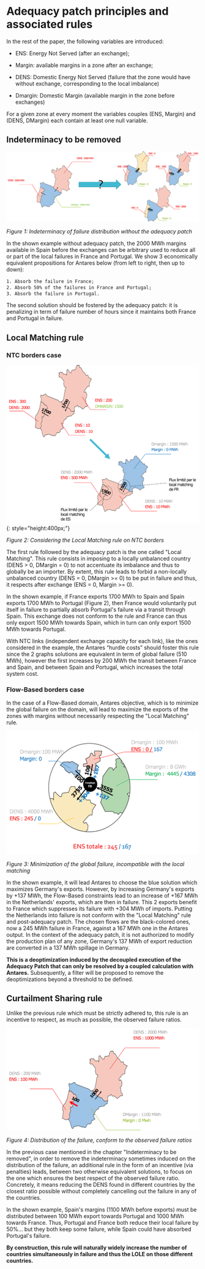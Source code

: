 # Adequacy patch principles and associated rules

In the rest of the paper, the following variables are introduced:

* ENS: Energy Not Served (after an exchange);

* Margin: available margins in a zone after an exchange;

* DENS: Domestic Energy Not Served (failure that the zone would have without exchange, corresponding to the local imbalance)

* Dmargin: Domestic Margin (available margin in the zone before exchanges)

For a given zone at every moment the variables couples (ENS, Margin) and (DENS, DMargin) each contain at least one null variable.

## Indeterminacy to be removed

![adequacy-patch](Figure1.png)

*Figure 1: Indeterminacy of failure distribution without the adequacy patch*

In the shown example without adequacy patch, the 2000 MWh margins available in Spain before the exchanges can be arbitrary used to reduce all or part of the local failures in France and Portugal. We show 3 economically equivalent propositions for Antares below (from left to right, then up to down):

    1. Absorb the failure in France;
    2. Absorb 50% of the failures in France and Portugal;
    3. Absorb the failure in Portugal.

The second solution should be fostered by the adequacy patch: it is penalizing in term of failure number of hours since it maintains both France and Portugal in failure.

## Local Matching rule
### NTC borders case

![adequacy-patch](Figure2.png){: style="height:400px;"}

*Figure 2: Considering the Local Matching rule on NTC borders*

The first rule followed by the adequacy patch is the one called "Local Matching". This rule consists in imposing to a locally unbalanced country (DENS > 0, DMargin = 0) to not accentuate its imbalance and thus to globally be an importer. By extent, this rule leads to forbid a non-locally unbalanced country (DENS = 0, DMargin >= 0) to be put in failure and thus, it respects after exchange (ENS = 0, Margin >= 0).

In the shown example, if France exports 1700 MWh to Spain and Spain exports 1700 MWh to Portugal (Figure 2), then France would voluntarily put itself in failure to partially absorb Portugal's failure via a transit through Spain. This exchange does not conform to the rule and France can thus only export 1500 MWh towards Spain, which in turn can only export 1500 MWh towards Portugal.

With NTC links (independent exchange capacity for each link), like the ones considered in the example, the Antares “hurdle costs” should foster this rule since the 2 graphs solutions are equivalent in term of global failure (510 MWh), however the first increases by 200 MWh the transit between France and Spain, and between Spain and Portugal,  which increases the total system cost.

### Flow-Based borders case

In the case of a Flow-Based domain, Antares objective, which is to minimize the global failure on the domain, will lead to maximize the exports of the zones with margins without necessarily respecting the "Local Matching" rule.

![adequacy-patch](Figure3.png)

*Figure 3: Minimization of the global failure, incompatible with the local matching*

In the shown example, it will lead Antares to choose the blue solution which maximizes Germany's exports. However, by increasing Germany's exports by +137 MWh, the Flow-Based constraints lead to an increase of +167 MWh in the Netherlands' exports, which are then in failure. This 2 exports benefit to France which suppresses its failure with +304 MWh of imports. Putting the Netherlands into failure is not conform with the "Local Matching" rule and post-adequacy patch. The chosen flows are the black-colored ones, now a 245 MWh failure in France, against a 167 MWh one in the Antares output. In the context of the adequacy patch, it is not authorized to modify the production plan of any zone, Germany's 137 MWh of export reduction are converted in a 137 MWh spillage in Germany. 

**This is a deoptimization induced by the decoupled execution of the Adequacy Patch that can only be resolved by a coupled calculation with Antares.** Subsequently, a filter will be proposed to remove the deoptimizations beyond a threshold to be defined.

## Curtailment Sharing rule

Unlike the previous rule which must be strictly adhered to, this rule is an incentive to respect, as much as possible, the observed failure ratios.

![adequacy-patch](Figure4.png)

*Figure 4: Distribution of the failure, conform to the observed failure ratios*

In the previous case mentioned in the chapter "Indeterminacy to be removed", in order to remove the indeterminacy sometimes induced on the distribution of the failure, an additional rule in the form of an incentive (via penalties) leads, between two otherwise equivalent solutions, to focus on the one which ensures the best respect of the observed failure ratio. Concretely, it means reducing the DENS found in different countries by the closest ratio possible without completely cancelling out the failure in any of the countries.

In the shown example, Spain's margins (1100 MWh before exports) must be distributed between 100 MWh export towards Portugal and 1000 MWh towards France. Thus, Portugal and France both reduce their local failure by 50%… but they both keep some failure, while Spain could have absorbed Portugal's failure.

**By construction, this rule will naturally widely increase the number of countries simultaneously in failure and thus the LOLE on those different countries.**
